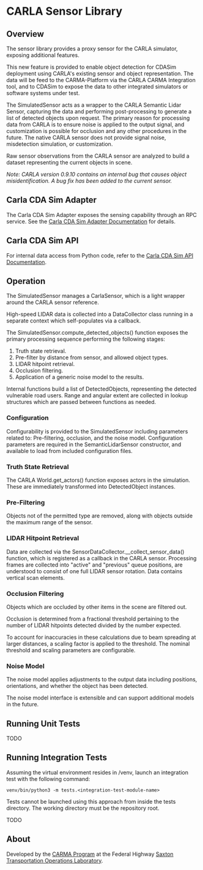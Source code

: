 # CARLA Sensor Library

## Overview

The sensor library provides a proxy sensor for the CARLA simulator, exposing additional features.

This new feature is provided to enable object detection for CDASim deployment using CARLA's existing sensor and object
representation. The data will be feed to the CARMA-Platform via the CARLA CARMA Integration tool, and to CDASim to
expose the data to other integrated simulators or software systems under test.

The SimulatedSensor acts as a wrapper to the CARLA Semantic Lidar Sensor, capturing the data and performing
post-processing to generate a list of detected objects upon request. The primary reason for processing data from CARLA
is to ensure noise is applied to the output signal, and customization is possible for occlusion and any other procedures
in the future. The native CARLA sensor does not provide signal noise, misdetection simulation, or customization.

Raw sensor observations from the CARLA sensor are analyzed to build a dataset representing the current objects in scene.

_Note: CARLA version 0.9.10 contains an internal bug that causes object misidentification. A bug fix has been added to the current sensor._

## Carla CDA Sim Adapter

The Carla CDA Sim Adapter exposes the sensing capability through an RPC service. See
the [Carla CDA Sim Adapter Documentation](doc/CarlaCDASimAdapter.md) for details.

## Carla CDA Sim API

For internal data access from Python code, refer to
the [Carla CDA Sim API Documentation](doc/CarlaCDASimAPI.md).

## Operation

The SimulatedSensor manages a CarlaSensor, which is a light wrapper around the CARLA sensor reference.

High-speed LIDAR data is collected into a DataCollector class running in a separate context which self-populates via a
callback.

The SimulatedSensor.compute_detected_objects() function exposes the primary processing sequence performing the
following stages:

1. Truth state retrieval.
2. Pre-filter by distance from sensor, and allowed object types.
3. LIDAR hitpoint retrieval.
4. Occlusion filtering.
5. Application of a generic noise model to the results.

Internal functions build a list of DetectedObjects, representing the detected vulnerable road users. Range and angular
extent are collected in lookup structures which are passed between functions as needed.

### Configuration

Configurability is provided to the SimulatedSensor including parameters related to: Pre-filtering, occlusion, and the
noise model. Configuration parameters are required in the SemanticLidarSensor constructor, and available to load from
included configuration files.

### Truth State Retrieval

The CARLA World.get_actors() function exposes actors in the simulation. These are immediately transformed into
DetectedObject instances.

### Pre-Filtering

Objects not of the permitted type are removed, along with objects outside the maximum range of the sensor.

### LIDAR Hitpoint Retrieval

Data are collected via the SensorDataCollector.__collect_sensor_data() function, which is registered as a callback in
the CARLA sensor. Processing frames are collected into "active" and "previous" queue positions, are understood to
consist of one full LIDAR sensor rotation. Data contains vertical scan elements.

### Occlusion Filtering

Objects which are occluded by other items in the scene are filtered out.

Occlusion is determined from a fractional threshold pertaining to the number of LIDAR hitpoints detected divided by the
number expected.

To account for inaccuracies in these calculations due to beam spreading at larger distances, a scaling factor is applied
to the threshold. The nominal threshold and scaling parameters are configurable.

### Noise Model

The noise model applies adjustments to the output data including positions, orientations, and whether the object has
been detected.

The noise model interface is extensible and can support additional models in the future.

## Running Unit Tests

TODO

## Running Integration Tests

Assuming the virtual environment resides in <repository-root>/venv, launch an integration test with the following command:

```
venv/bin/python3 -m tests.<integration-test-module-name>
```

Tests cannot be launched using this approach from inside the tests directory. The working directory must be the repository root.

TODO

## About

Developed by the [CARMA Program](https://highways.dot.gov/research/operations/CARMA) at the Federal
Highway [Saxton Transportation Operations Laboratory](https://highways.dot.gov/research/laboratories/saxton-transportation-operations-laboratory/saxton-transportation-operations-laboratory-overview).
